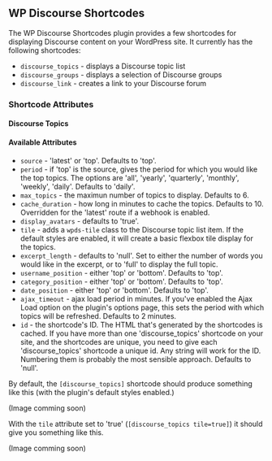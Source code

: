 ## WP Discourse Shortcodes

The WP Discourse Shortcodes plugin provides a few shortcodes for displaying Discourse content
on your WordPress site. It currently has the following shortcodes:

- `discourse_topics` - displays a Discourse topic list
- `discourse_groups` - displays a selection of Discourse groups
- `discourse_link`   - creates a link to your Discourse forum

### Shortcode Attributes

#### Discourse Topics
#### Available Attributes

- `source` - 'latest' or 'top'. Defaults to 'top'.
- `period` - if 'top' is the source, gives the period for which you would like the top topics. The options are
'all', 'yearly', 'quarterly', 'monthly', 'weekly', 'daily'. Defaults to 'daily'.
- `max_topics` - the maximun number of topics to display. Defaults to 6.
- `cache_duration` - how long in minutes to cache the topics. Defaults to 10. Overridden for the 'latest'
route if a webhook is enabled.
- `display_avatars` - defaults to 'true'.
- `tile` - adds a `wpds-tile` class to the Discourse topic list item. If the default styles are enabled,
it will create a basic flexbox tile display for the topics.
- `excerpt_length` - defaults to 'null'. Set to either the number of words you would like in the excerpt,
or to 'full' to display the full topic.
- `username_position` - either 'top' or 'bottom'. Defaults to 'top'.
- `category_position` - either 'top' or 'bottom'. Defaults to 'top'.
- `date_position` - either 'top' or 'bottom'. Defaults to 'top'.
- `ajax_timeout` - ajax load period in minutes. If you've enabled the Ajax Load option on the plugin's options page, this sets the
period with which topics will be refreshed. Defaults to 2 minutes.
- `id` - the shortcode's ID. The HTML that's generated by the shortcodes is cached. If you have more
than one 'discourse_topics' shortcode on your site, and the shortcodes are unique, you need to give
each 'discourse_topics' shortcode a unique id. Any string will work for the ID. Numbering them is
probably the most sensible approach. Defaults to 'null'.


By default, the `[discourse_topics]` shortcode should produce something like this (with the plugin's
default styles enabled.)

(Image comming soon)

With the `tile` attribute set to 'true' (`[discourse_topics tile=true]`) it should give you something
like this.

(Image comming soon)







